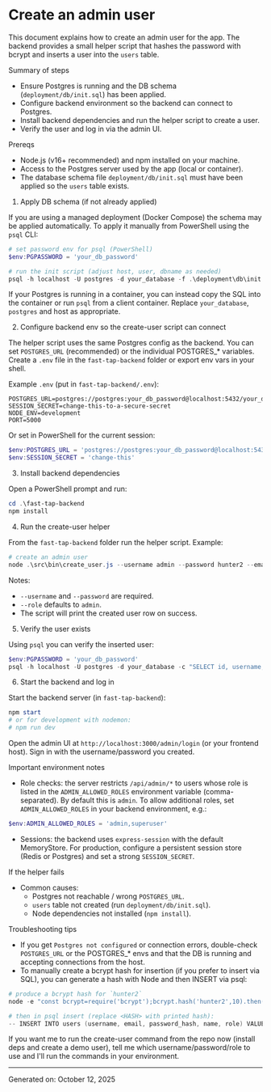 # Create an admin user

This document explains how to create an admin user for the app. The backend provides a small helper script that hashes the password with bcrypt and inserts a user into the `users` table.

Summary of steps
- Ensure Postgres is running and the DB schema (`deployment/db/init.sql`) has been applied.
- Configure backend environment so the backend can connect to Postgres.
- Install backend dependencies and run the helper script to create a user.
- Verify the user and log in via the admin UI.

Prereqs
- Node.js (v16+ recommended) and npm installed on your machine.
- Access to the Postgres server used by the app (local or container).
- The database schema file `deployment/db/init.sql` must have been applied so the `users` table exists.

1) Apply DB schema (if not already applied)

If you are using a managed deployment (Docker Compose) the schema may be applied automatically. To apply it manually from PowerShell using the `psql` CLI:

```powershell
# set password env for psql (PowerShell)
$env:PGPASSWORD = 'your_db_password'

# run the init script (adjust host, user, dbname as needed)
psql -h localhost -U postgres -d your_database -f .\deployment\db\init.sql
```

If your Postgres is running in a container, you can instead copy the SQL into the container or run `psql` from a client container. Replace `your_database`, `postgres` and host as appropriate.

2) Configure backend env so the create-user script can connect

The helper script uses the same Postgres config as the backend. You can set `POSTGRES_URL` (recommended) or the individual POSTGRES_* variables. Create a `.env` file in the `fast-tap-backend` folder or export env vars in your shell.

Example `.env` (put in `fast-tap-backend/.env`):

```
POSTGRES_URL=postgres://postgres:your_db_password@localhost:5432/your_database
SESSION_SECRET=change-this-to-a-secure-secret
NODE_ENV=development
PORT=5000
```

Or set in PowerShell for the current session:

```powershell
$env:POSTGRES_URL = 'postgres://postgres:your_db_password@localhost:5432/your_database'
$env:SESSION_SECRET = 'change-this'
```

3) Install backend dependencies

Open a PowerShell prompt and run:

```powershell
cd .\fast-tap-backend
npm install
```

4) Run the create-user helper

From the `fast-tap-backend` folder run the helper script. Example:

```powershell
# create an admin user
node .\src\bin\create_user.js --username admin --password hunter2 --email admin@example.com --name "Admin User" --role admin
```

Notes:
- `--username` and `--password` are required.
- `--role` defaults to `admin`.
- The script will print the created user row on success.

5) Verify the user exists

Using `psql` you can verify the inserted user:

```powershell
$env:PGPASSWORD = 'your_db_password'
psql -h localhost -U postgres -d your_database -c "SELECT id, username, email, name, role, created_at FROM users;"
```

6) Start the backend and log in

Start the backend server (in `fast-tap-backend`):

```powershell
npm start
# or for development with nodemon:
# npm run dev
```

Open the admin UI at `http://localhost:3000/admin/login` (or your frontend host). Sign in with the username/password you created.

Important environment notes
- Role checks: the server restricts `/api/admin/*` to users whose role is listed in the `ADMIN_ALLOWED_ROLES` environment variable (comma-separated). By default this is `admin`. To allow additional roles, set `ADMIN_ALLOWED_ROLES` in your backend environment, e.g.:

```powershell
$env:ADMIN_ALLOWED_ROLES = 'admin,superuser'
```

- Sessions: the backend uses `express-session` with the default MemoryStore. For production, configure a persistent session store (Redis or Postgres) and set a strong `SESSION_SECRET`.

If the helper fails
- Common causes:
	- Postgres not reachable / wrong `POSTGRES_URL`.
	- `users` table not created (run `deployment/db/init.sql`).
	- Node dependencies not installed (`npm install`).

Troubleshooting tips
- If you get `Postgres not configured` or connection errors, double-check `POSTGRES_URL` or the POSTGRES_* envs and that the DB is running and accepting connections from the host.
- To manually create a bcrypt hash for insertion (if you prefer to insert via SQL), you can generate a hash with Node and then INSERT via psql:

```powershell
# produce a bcrypt hash for `hunter2`
node -e "const bcrypt=require('bcrypt');bcrypt.hash('hunter2',10).then(h=>console.log(h))"

# then in psql insert (replace <HASH> with printed hash):
-- INSERT INTO users (username, email, password_hash, name, role) VALUES ('admin','admin@example.com','<HASH>','Admin','admin');
```

If you want me to run the create-user command from the repo now (install deps and create a demo user), tell me which username/password/role to use and I'll run the commands in your environment.

---
Generated on: October 12, 2025

